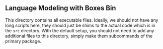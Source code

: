 ## Language Modeling with Boxes Bin
This directory contains all executable files. Ideally, we should not have any long scripts here, they should just be shims to the actual code which is in the `src` directory. With the default setup, you should not need to add any additional files to this directory, simply make them subcommands of the primary package.